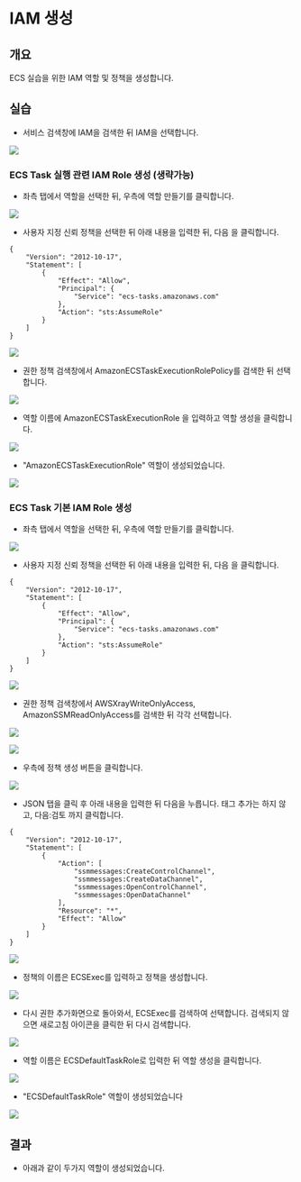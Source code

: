 # IAM 생성

## 개요

ECS 실습을 위한 IAM 역할 및 정책을 생성합니다.

## 실습

* 서비스 검색창에 IAM을 검색한 뒤 IAM을 선택합니다.

![](<../.gitbook/assets/image (6) (1).png>)

### ECS Task 실행 관련 IAM Role 생성 (생략가능)

* 좌측 탭에서 역할을 선택한 뒤, 우측에 역할 만들기를 클릭합니다.

![](<../.gitbook/assets/image (14).png>)

* 사용자 지정 신뢰 정책을 선택한 뒤 아래 내용을 입력한 뒤, 다음 을 클릭합니다.

```
{
    "Version": "2012-10-17",
    "Statement": [
        {
            "Effect": "Allow",
            "Principal": {
                "Service": "ecs-tasks.amazonaws.com"
            },
            "Action": "sts:AssumeRole"
        }
    ]
}
```

![](<../.gitbook/assets/image (7) (1).png>)

* 권한 정책 검색창에서 AmazonECSTaskExecutionRolePolicy를 검색한 뒤 선택합니다.

![](<../.gitbook/assets/image (11).png>)

* 역할 이름에 AmazonECSTaskExecutionRole 을 입력하고 역할 생성을 클릭합니다.&#x20;

![](<../.gitbook/assets/image (34).png>)

* "AmazonECSTaskExecutionRole" 역할이 생성되었습니다.

![](<../.gitbook/assets/image (5) (1) (1).png>)

### ECS Task 기본 IAM Role 생성

* 좌측 탭에서 역할을 선택한 뒤, 우측에 역할 만들기를 클릭합니다.

![](<../.gitbook/assets/image (14).png>)

* 사용자 지정 신뢰 정책을 선택한 뒤 아래 내용을 입력한 뒤, 다음 을 클릭합니다.

```
{
    "Version": "2012-10-17",
    "Statement": [
        {
            "Effect": "Allow",
            "Principal": {
                "Service": "ecs-tasks.amazonaws.com"
            },
            "Action": "sts:AssumeRole"
        }
    ]
}
```

![](<../.gitbook/assets/image (7) (1).png>)



* 권한 정책 검색창에서 AWSXrayWriteOnlyAccess, AmazonSSMReadOnlyAccess를 검색한 뒤 각각 선택합니다.

![](<../.gitbook/assets/image (19).png>)

![](<../.gitbook/assets/image (12).png>)

* 우측에 정책 생성 버튼을 클릭합니다.

![](<../.gitbook/assets/image (23).png>)

* JSON 탭을 클릭 후 아래 내용을 입력한 뒤 다음을 누릅니다. 태그 추가는 하지 않고, 다음:검토 까지 클릭합니다.

```
{
    "Version": "2012-10-17",
    "Statement": [
        {
            "Action": [
                "ssmmessages:CreateControlChannel",
                "ssmmessages:CreateDataChannel",
                "ssmmessages:OpenControlChannel",
                "ssmmessages:OpenDataChannel"
            ],
            "Resource": "*",
            "Effect": "Allow"
        }
    ]
}
```

![](<../.gitbook/assets/image (27).png>)

* 정책의 이름은 ECSExec를 입력하고 정책을 생성합니다.

![](<../.gitbook/assets/image (9).png>)

* 다시 권한 추가화면으로 돌아와서, ECSExec를 검색하여 선택합니다. 검색되지 않으면 새로고침 아이콘을 클릭한 뒤 다시 검색합니다.&#x20;

![](<../.gitbook/assets/image (4) (1) (1).png>)

* 역할 이름은 ECSDefaultTaskRole로 입력한 뒤 역할 생성을 클릭합니다.

![](<../.gitbook/assets/image (26).png>)

* "ECSDefaultTaskRole" 역할이 생성되었습니다

![](<../.gitbook/assets/image (1) (1).png>)

## 결과

* 아래과 같이 두가지 역할이 생성되었습니다.
